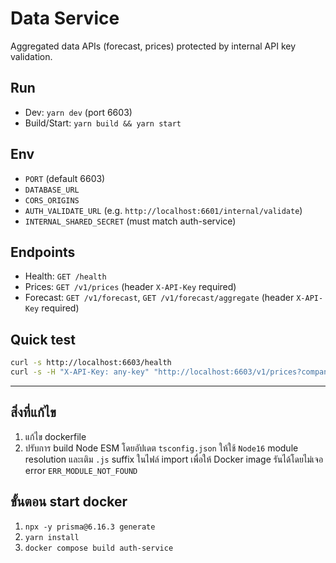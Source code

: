 # Data Service

Aggregated data APIs (forecast, prices) protected by internal API key validation.

## Run
- Dev: `yarn dev` (port 6603)
- Build/Start: `yarn build && yarn start`

## Env
- `PORT` (default 6603)
- `DATABASE_URL`
- `CORS_ORIGINS`
- `AUTH_VALIDATE_URL` (e.g. `http://localhost:6601/internal/validate`)
- `INTERNAL_SHARED_SECRET` (must match auth-service)

## Endpoints
- Health: `GET /health`
- Prices: `GET /v1/prices` (header `X-API-Key` required)
- Forecast: `GET /v1/forecast`, `GET /v1/forecast/aggregate` (header `X-API-Key` required)

## Quick test
```bash
curl -s http://localhost:6603/health
curl -s -H "X-API-Key: any-key" "http://localhost:6603/v1/prices?company=ACME&from=2024-01&to=2024-12"
```
_________________________

## สิ่งที่แก้ไข
1. แก้ไข dockerfile
2. ปรับการ build Node ESM โดยอัปเดต `tsconfig.json` ให้ใช้ `Node16` module resolution และเติม `.js` suffix ในไฟล์ import เพื่อให้ Docker image รันได้โดยไม่เจอ error `ERR_MODULE_NOT_FOUND`

## ขั้นตอน start docker
1. `npx -y prisma@6.16.3 generate`
2. `yarn install`
3. `docker compose build auth-service`
